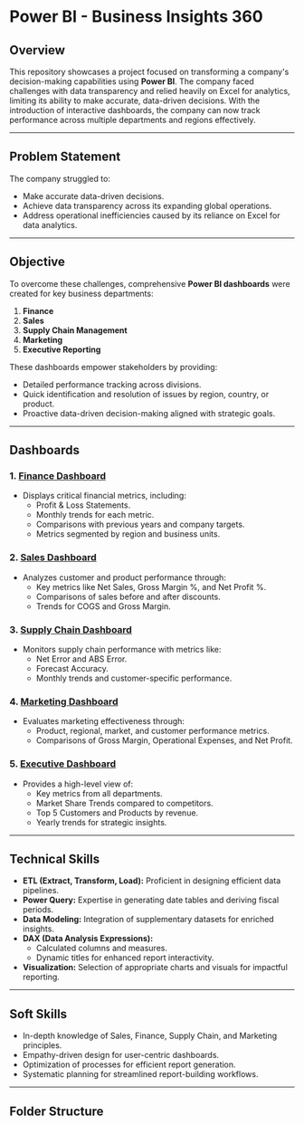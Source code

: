 # **Power BI - Business Insights 360**

## **Overview**
This repository showcases a project focused on transforming a company's decision-making capabilities using **Power BI**. The company faced challenges with data transparency and relied heavily on Excel for analytics, limiting its ability to make accurate, data-driven decisions. With the introduction of interactive dashboards, the company can now track performance across multiple departments and regions effectively.

---

## **Problem Statement**
The company struggled to:
- Make accurate data-driven decisions.
- Achieve data transparency across its expanding global operations.
- Address operational inefficiencies caused by its reliance on Excel for data analytics.

---

## **Objective**
To overcome these challenges, comprehensive **Power BI dashboards** were created for key business departments:
1. **Finance**
2. **Sales**
3. **Supply Chain Management**
4. **Marketing**
5. **Executive Reporting**

These dashboards empower stakeholders by providing:
- Detailed performance tracking across divisions.
- Quick identification and resolution of issues by region, country, or product.
- Proactive data-driven decision-making aligned with strategic goals.

---

## **Dashboards**

### 1. [Finance Dashboard](./Images/Dashboard-Screenshots/Finance-Dashboard.png)
- Displays critical financial metrics, including:
  - Profit & Loss Statements.
  - Monthly trends for each metric.
  - Comparisons with previous years and company targets.
  - Metrics segmented by region and business units.

### 2. [Sales Dashboard](./Images/Dashboard-Screenshots/Sales-Dashboard.png)
- Analyzes customer and product performance through:
  - Key metrics like Net Sales, Gross Margin %, and Net Profit %.
  - Comparisons of sales before and after discounts.
  - Trends for COGS and Gross Margin.

### 3. [Supply Chain Dashboard](./Images/Dashboard-Screenshots/Supply-Chain-Dashboard.png)
- Monitors supply chain performance with metrics like:
  - Net Error and ABS Error.
  - Forecast Accuracy.
  - Monthly trends and customer-specific performance.

### 4. [Marketing Dashboard](./Images/Dashboard-Screenshots/Marketing-Dashboard.png)
- Evaluates marketing effectiveness through:
  - Product, regional, market, and customer performance metrics.
  - Comparisons of Gross Margin, Operational Expenses, and Net Profit.

### 5. [Executive Dashboard](./Images/Dashboard-Screenshots/Executive-Dashboard.png)
- Provides a high-level view of:
  - Key metrics from all departments.
  - Market Share Trends compared to competitors.
  - Top 5 Customers and Products by revenue.
  - Yearly trends for strategic insights.

---

## **Technical Skills**
- **ETL (Extract, Transform, Load):** Proficient in designing efficient data pipelines.
- **Power Query:** Expertise in generating date tables and deriving fiscal periods.
- **Data Modeling:** Integration of supplementary datasets for enriched insights.
- **DAX (Data Analysis Expressions):**
  - Calculated columns and measures.
  - Dynamic titles for enhanced report interactivity.
- **Visualization:** Selection of appropriate charts and visuals for impactful reporting.

---

## **Soft Skills**
- In-depth knowledge of Sales, Finance, Supply Chain, and Marketing principles.
- Empathy-driven design for user-centric dashboards.
- Optimization of processes for efficient report generation.
- Systematic planning for streamlined report-building workflows.

---

## **Folder Structure**
